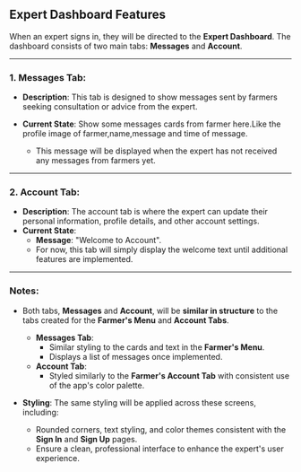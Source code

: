 ## Expert Dashboard Features

When an expert signs in, they will be directed to the **Expert Dashboard**. The dashboard consists of two main tabs: **Messages** and **Account**.

---

### 1. **Messages Tab**:
- **Description**: This tab is designed to show messages sent by farmers seeking consultation or advice from the expert.
- **Current State**:
  Show some messages cards from farmer here.Like the profile image of farmer,name,message and time of message.


  - This message will be displayed when the expert has not received any messages from farmers yet.
  
---

### 2. **Account Tab**:
- **Description**: The account tab is where the expert can update their personal information, profile details, and other account settings.
- **Current State**:
  - **Message**: "Welcome to Account".
  - For now, this tab will simply display the welcome text until additional features are implemented.

---

### Notes:
- Both tabs, **Messages** and **Account**, will be **similar in structure** to the tabs created for the **Farmer's Menu** and **Account Tabs**.
  - **Messages Tab**:
    - Similar styling to the cards and text in the **Farmer's Menu**.
    - Displays a list of messages once implemented.
  - **Account Tab**:
    - Styled similarly to the **Farmer's Account Tab** with consistent use of the app's color palette.
  
- **Styling**: The same styling will be applied across these screens, including:
  - Rounded corners, text styling, and color themes consistent with the **Sign In** and **Sign Up** pages.
  - Ensure a clean, professional interface to enhance the expert's user experience.
